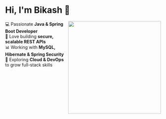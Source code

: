 # Hi, I'm Bikash 👋

<img align="right" src="https://media.giphy.com/media/qgQUggAC3Pfv687qPC/giphy.gif" width="300"/>

💻 Passionate **Java & Spring Boot Developer**  
🔐 Love building **secure, scalable REST APIs**  
📊 Working with **MySQL, Hibernate & Spring Security**  
🚀 Exploring **Cloud & DevOps** to grow full-stack skills  


